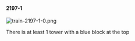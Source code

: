#### 2197-1
![train-2197-1-0.png](https://github.com/lil-lab/nlvr/raw/master/nlvr/train/images/35/train-2197-1-0.png "train-2197-1-0.png")

There is at least 1 tower with a blue block at the top